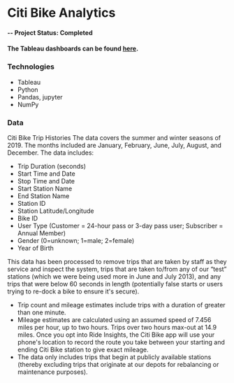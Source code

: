 # Citi Bike Analytics

#### -- Project Status: Completed

#### The Tableau dashboards can be found [here](https://public.tableau.com/profile/jasonzelaya#!/vizhome/CitiBikeAnalytics2_15882072724920/CitiBikeStory?publish=yes).

### Technologies
* Tableau
* Python
* Pandas, jupyter
* NumPy

### Data
Citi Bike Trip Histories
The data covers the summer and winter seasons of 2019. The months included are January, February, June, July, August, and December.
The data includes:

* Trip Duration (seconds)
* Start Time and Date
* Stop Time and Date
* Start Station Name
* End Station Name
* Station ID
* Station Latitude/Longitude
* Bike ID
* User Type (Customer = 24-hour pass or 3-day pass user; Subscriber = Annual Member)
* Gender (0=unknown; 1=male; 2=female)
* Year of Birth

This data has been processed to remove trips that are taken by staff as they service and inspect the system, trips that are taken to/from any of our “test” stations (which we were being used more in June and July 2013), and any trips that were below 60 seconds in length (potentially false starts or users trying to re-dock a bike to ensure it's secure).
* Trip count and mileage estimates include trips with a duration of greater than one minute.
* Mileage estimates are calculated using an assumed speed of 7.456 miles per hour, up to two hours. Trips over two hours max-out at 14.9 miles. Once you opt into Ride Insights, the Citi Bike app will use your phone's location to record the route you take between your starting and ending Citi Bike station to give exact mileage.
* The data only includes trips that begin at publicly available stations (thereby excluding trips that originate at our depots for rebalancing or maintenance purposes).